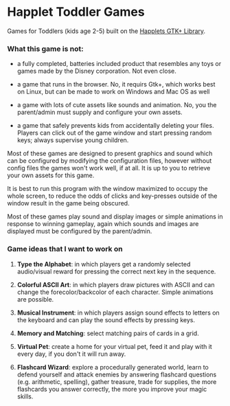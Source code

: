 # Happlet Toddler Games

Games for Toddlers (kids age 2-5) built on the [Happlets GTK+
Library]( https://github.com/RaminHAL9001/happlets-lib-gtk ).

### What this game is not:

*   a fully completed, batteries included product that resembles any
    toys or games made by the Disney corporation. Not even close.

*   a game that runs in the browser. No, it requirs Gtk+, which
    works best on Linux, but can be made to work on Windows and
    Mac OS as well

*   a game with lots of cute assets like sounds and animation. No,
    you the parent/admin must supply and configure your own
    assets.

*   a game that safely prevents kids from accidentally deleting your
    files. Players can click out of the game window and start
    pressing random keys; always supervise young children.

Most of these games are designed to present graphics and sound
which can be configured by modifying the configuration files,
however without config files the games won't work well, if at
all. It is up to you to retrieve your own assets for this game.

It is best to run this program with the window maximized to occupy
the whole screen, to reduce the odds of clicks and key-presses
outside of the window result in the game being obscured.

Most of these games play sound and display images or simple
animations in response to winning gameplay, again which sounds and
images are displayed must be configured by the parent/admin.

### Game ideas that I want to work on

1.  __Type the Alphabet__: in which players get a randomly
    selected audio/visual reward for pressing the correct next key
    in the sequence.

2.  __Colorful ASCII Art__: in which players draw pictures with
    ASCII and can change the forecolor/backcolor of each
    character. Simple animations are possible.

3.  __Musical Instrument__: in which players assign sound effects
    to letters on the keyboard and can play the sound effects by
    pressing keys.

4.  __Memory and Matching__: select matching pairs of cards in a
    grid.

5.  __Virtual Pet__: create a home for your virtual pet, feed it
    and play with it every day, if you don't it will run away.

6.  __Flashcard Wizard__: explore a procedurally generated world,
    learn to defend yourself and attack enemies by answering
    flashcard questions (e.g. arithmetic, spelling), gather
    treasure, trade for supplies, the more flashcards you answer
    correctly, the more you improve your magic skills.

